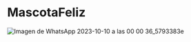 # MascotaFeliz

![Imagen de WhatsApp 2023-10-10 a las 00 00 36_5793383e](https://github.com/PRivasA/MascotaFeliz/assets/106940501/4a917c15-8144-450e-ad34-3329c022fbf1)
